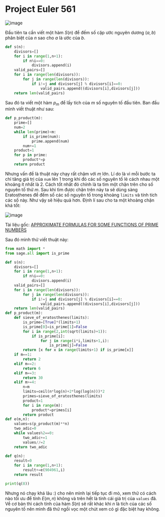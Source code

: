 # Project Euler 561

![image](https://github.com/user-attachments/assets/fc6aa2ab-2f5f-4e89-8a33-3965f2bc30bb)

Đầu tiên ta cần viết một hàm $\displaystyle S( n)$ để đếm số cặp ước nguyên dương $\displaystyle ( a,b)$ phân biệt của $\displaystyle n$ sao cho $\displaystyle a$ là ước của $\displaystyle b$. 

```python
def s(n):
    divisors=[]
    for i in range(1,n+1):
        if n%i==0:
            divisors.append(i)
    valid_pairs=[]
    for i in range(len(divisors)):
        for j in range(len(divisors)):
            if i!=j and divisors[j] % divisors[i]==0:
                valid_pairs.append((divisors[i],divisors[j]))
    return len(valid_pairs)
```

Sau đó ta viết một hàm $\displaystyle p_{m}$ để lấy tích của $\displaystyle m$ số nguyên tố đầu tiên. Ban đầu mình viết thuật như sau:

```python
def p_product(m):
    prime=[]
    num=2
    while len(prime)<m:
        if is_prime(num):
            prime.append(num)
        num+=1
    product=1
    for p in prime:
        product*=p
    return product
```
Nhưng vấn đề là thuật này chạy rất chậm với $m$ lớn. Lí do là vì mỗi bước ta chỉ tăng giá trị của `num` lên 1 trong khi đó các số nguyên tố lẻ cách nhau một khoảng ít nhất là 2. Cách tốt nhất đó chính là ta tìm một chặn trên cho số nguyên tố thứ $m$.
Sau khi tìm được chặn trên này ta sẽ dùng sàng Eratosthenes để đếm số các số nguyên tố trong khoảng `limits` và tính tích các số này. Như vậy sẽ hiệu quả hơn. Định lí sau cho ta một khoảng chặn khá tốt: 

![image](https://github.com/user-attachments/assets/bc08e533-9ffc-4d20-9a5f-306f8390b0f2)

Tài liệu gốc: [APPROXIMATE FORMULAS FOR SOME FUNCTIONS OF PRIME NUMBERS](https://projecteuclid.org/journals/illinois-journal-of-mathematics/volume-6/issue-1/Approximate-formulas-for-some-functions-of-prime-numbers/10.1215/ijm/1255631807.full)

Sau đó mình thử viết thuật này: 

```python
from math import *
from sage.all import is_prime

def s(n):
    divisors=[]
    for i in range(1,n+1):
        if n%i==0:
            divisors.append(i)
    valid_pairs=[]
    for i in range(len(divisors)):
        for j in range(len(divisors)):
            if i!=j and divisors[j] % divisors[i]==0:
                valid_pairs.append((divisors[i],divisors[j]))
    return len(valid_pairs)
def p_product(m):
    def sieve_of_eratosthenes(limits):
        is_prime=[True]*(limits+1)
        is_prime[0]=is_prime[1]=False
        for i in range(2,int(sqrt(limits)+1)):
            if is_prime[i]:
                for j in range(i*i,limits+1,i):
                    is_prime[j]=False
        return [x for x in range(limits+1) if is_prime[x]]
    if m==1:
        return 2
    elif m==2:
        return 6
    elif m==3:
        return 30
    elif m>=4:
        n=m
        limits=ceil(n*log(n)+2*log(log(n)))*2
        primes=sieve_of_eratosthenes(limits)
        product=1
        for i in range(m):
            product*=primes[i]
        return product
def e(m,n):
    values=s(p_product(m)**n)
    two_adic=0
    while values%2==0:
        two_adic+=1
        values//=2
    return two_adic
    
def q(n):
    result=0
    for i in range(1,n+1):
        result+=e(904961,i)
    return result

print(q(8))
```
Nhưng nó chạy khá lâu :) cho nên mình lại tiếp tục đi mò, xem thử có cách nào tối ưu để tính $E(m,n)$ không và trên hết là tính cái giá trị của `values` đã. Về cơ bản thì cách tính của hàm $S(n)$ sẽ rất khác khi $n$ là tích của các số nguyên tố nên mình đã thử ngồi vọc một chút xem có gì đặc biệt hay không.



